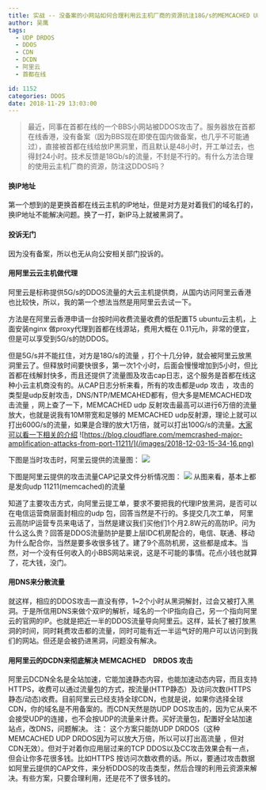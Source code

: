 ```yaml
---
title: 实战 -- 没备案的小网站如何合理利用云主机厂商的资源抗注18G/s的MEMCACHED UDP DRDOS 攻击
author: 吴鹰
tags:
  - UDP DRDOS
  - DDOS
  - CDN
  - DCDN
  - 阿里云
  - 首都在线

id: 1152
categories: DDOS
date: 2018-11-29 13:03:00
---
```

> 最近，同事在首都在线的一个BBS小网站被DDOS攻击了。服务器放在首都在线香港，没有备案（因为BBS现在即使在国内做备案，也几乎不可能通过），直接被首都在线给放IP黑洞里，而且默认是48小时，开工单过去，也得封24小时。技术反馈是18Gb/s的流量，不封是不行的。有什么方法合理的使用云主机厂商的资源，防注这DDOS吗？

#### 换IP地址
第一个想到的是更换首都在线云主机的IP地址，但是对方是对着我们的域名打的，换IP地址不能解决问题。换了一打，新IP马上就被黑洞了。

#### 投诉无门
因为没有备案，所以也无从向公安相关部门投诉的。

#### 用阿里云云主机做代理
阿里云是标称提供5G/s的DDOS流量的大云主机提供商，从国内访问阿里云香港也比较快，所以，我的第一个想法当然是用阿里云去试一下。

方法是在阿里云香港申请一台按时间收费流量收费的低配置T5 ubuntu云主机，上面安装nginx 做proxy代理到首都在线源站，费用大概在 0.11元/h，非常的便宜，但是可以享受到5G/s的防DDOS。 

但是5G/s并不能扛住，对方是18G/s的流量 ，打个十几分钟，就会被阿里云放黑洞里云了。但释放时间要快很多，第一次1个小时，后面会慢慢增加到5小时，但比首都在线解封快多，而且还提供了流量图及攻击cap日志，这个服务是首都在线这种小云主机商没有的。从CAP日志分析来看，所有的攻击都是udp 攻击 ，攻击的类型是udp反射攻击，DNS/NTP/MEMCAHED都有，但大多是MEMCACHED攻击流量 ，网上查了一下，MEMCACHED udp 反射攻击最高可以进行6万倍的流量放大，也就是说我有10M带宽和足够的 MEMCACHED udp反射源，理论上就可以打出600G/s的流量，如果是合理的放大1万倍，就可以打出100G/s的流量。[大家可以看一下相关的介绍](https://blog.cloudflare.com/memcrashed-major-amplification-attacks-from-port-11211/)
![https://blog.cloudflare.com/memcrashed-major-amplification-attacks-from-port-11211/](/images/2018-12-03-15-34-16.png)

下图是当时攻击时，阿里云提供的流量图：
![](/images/2018-12-03-15-38-15.png)

下图是阿里云提供的攻击流量CAP记录文件分析情况图：
![](/images/2018-12-03-15-46-45.png)
从图来看，基本上都是发向udp 11211(memcached)的流量

知道了主要攻击方式，向阿里云提工单，要求不要把我的代理IP放黑洞，是否可以在电信运营商层面封相应的udp 包，回答当然是不行的。多提交几次工单， 阿里云高防IP运营专员来电话了，当然是建议我们买他们1个月2.8W元的高防IP。问为什么这么贵？回答是DDOS流量防护是要上层IDC机房配合的，电信、联通、移动为什么配合你，当然是要多收很多钱了。建了9个高防机房，这些都是成本。当然，对一个没有任何收入的小BBS网站来说，这是不可能的事情。花点小钱也就算了，花大钱，没门。

#### 用DNS来分散流量
就这样，相应的DDOS攻击一直没有停，1~2个小时从黑洞解封，过会又被打入黑洞。于是所信用DNS来做个双IP的解析，域名的一个IP指向自己，另一个指向阿里云的官网的IP。也就是把近一半的DDOS流量导向阿里云。这样，延长了被打放黑洞的时间，同时耗费攻击都的流量，同时可能有近一半运气好的用户可以访问到我们的网站。但还是会被扔进黑洞，问题没有解决。

#### 用阿里云的DCDN来彻底解决 MEMCACHED　DRDOS 攻击
阿里云DCDN全名是全站加速，它能加速静态内容，也能加速动态内容，而且支持HTTPS，收费可以通过流量包的方式，按流量(HTTP静态）及访问次数(HTTPS静态/动态)收费。目前阿里云已经支持全球CDN，也就是说，如果你选择全球CDN，你的域名是不用备案的。而CDN天然是防UDP DOS攻击的，因为它从来不会接受UDP的连接，也不会按UDP的流量来计费。买好流量包，配置好全站加速站点，改DNS，问题解决。
注： 这个方案只能防UDP DRDOS（这种MEMCACHED UDP DRDOS因为可以放大万倍，所以可以打出高流量 ，但对CDN无效）。但对于对着你应用层过来的TCP DDOS以及CC攻击效果会有一点，但会让你多花很多钱。比如HTTPS 按访问次数收费的话。所以，要通过攻击数据如阿里云提供的CAP文件，来分析DDOS的攻击类型，然后合理的利用云资源来解决。有些方案，只要合理利用，还是花不了很多钱的。



